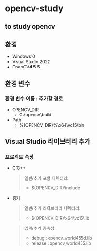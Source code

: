 # opencv-study
to study opencv
---
## 환경
- Windows10
- Visual Studio 2022
- OpenCV<b>4.5.5</b>

## 환경 변수
### 환경 변수 이름 : 추가할 경로 
- OPENCV_DIR
  + C:\opencv\build  
- Path
  + %(OPENCV_DIR)%\x64\vc15\bin

## Visual Studio 라이브러리 추가
### 프로젝트 속성
- C/C++
  > 일반/추가 포함 디렉터리:  
  > - $(OPENCV_DIR)\include
- 링커
  > 일반/추가 라이브러리 디렉터리:  
  > - $(OPENCV_DIR)\x64\vc15\lib   
  
  > 입력/추가 종속성:  
  > - debug   :  opencv_world455d.lib
  > - release :  opencv_world455.lib

